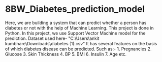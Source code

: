# 8BW_Diabetes_prediction_model
Here, we are building a system that can predict whether a person has diabetes or not with the help of Machine Learning.
This project is done in Python.
In this project, we use Support Vector Machine model for the prediction.
Dataset used here-
             "C:\Users\ankit kumbhare\Downloads\diabetes (1).csv"
It has several  features on the basis of which diabetes disease can be predicted. Such as:-
             1. Pregnancies
             2. Glucose
             3. Skin Thickness
             4. BP
             5. BMI
             6. Insulin
             7. Age
                        etc.

